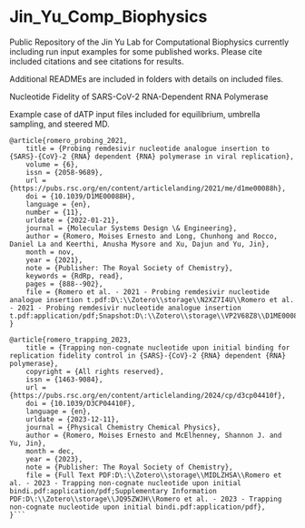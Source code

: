 # Jin_Yu_Comp_Biophysics
Public Repository of the Jin Yu Lab for Computational Biophysics currently including run input examples for some published works. Please cite included citations and see citations for results.

Additional READMEs are included in folders with details on included files.

Nucleotide Fidelity of SARS-CoV-2 RNA-Dependent RNA Polymerase

Example case of dATP input files included for equilibrium, umbrella sampling, and steered MD.

```
@article{romero_probing_2021,
	title = {Probing remdesivir nucleotide analogue insertion to {SARS}-{CoV}-2 {RNA} dependent {RNA} polymerase in viral replication},
	volume = {6},
	issn = {2058-9689},
	url = {https://pubs.rsc.org/en/content/articlelanding/2021/me/d1me00088h},
	doi = {10.1039/D1ME00088H},
	language = {en},
	number = {11},
	urldate = {2022-01-21},
	journal = {Molecular Systems Design \& Engineering},
	author = {Romero, Moises Ernesto and Long, Chunhong and Rocco, Daniel La and Keerthi, Anusha Mysore and Xu, Dajun and Yu, Jin},
	month = nov,
	year = {2021},
	note = {Publisher: The Royal Society of Chemistry},
	keywords = {RdRp, read},
	pages = {888--902},
	file = {Romero et al. - 2021 - Probing remdesivir nucleotide analogue insertion t.pdf:D\:\\Zotero\\storage\\N2XZ7I4U\\Romero et al. - 2021 - Probing remdesivir nucleotide analogue insertion t.pdf:application/pdf;Snapshot:D\:\\Zotero\\storage\\VP2V68Z8\\D1ME00088H.html:text/html},
}

@article{romero_trapping_2023,
	title = {Trapping non-cognate nucleotide upon initial binding for replication fidelity control in {SARS}-{CoV}-2 {RNA} dependent {RNA} polymerase},
	copyright = {All rights reserved},
	issn = {1463-9084},
	url = {https://pubs.rsc.org/en/content/articlelanding/2024/cp/d3cp04410f},
	doi = {10.1039/D3CP04410F},
	language = {en},
	urldate = {2023-12-11},
	journal = {Physical Chemistry Chemical Physics},
	author = {Romero, Moises Ernesto and McElhenney, Shannon J. and Yu, Jin},
	month = dec,
	year = {2023},
	note = {Publisher: The Royal Society of Chemistry},
	file = {Full Text PDF:D\:\\Zotero\\storage\\MIDLZHSA\\Romero et al. - 2023 - Trapping non-cognate nucleotide upon initial bindi.pdf:application/pdf;Supplementary Information PDF:D\:\\Zotero\\storage\\JQ95ZWJH\\Romero et al. - 2023 - Trapping non-cognate nucleotide upon initial bindi.pdf:application/pdf},
}```
